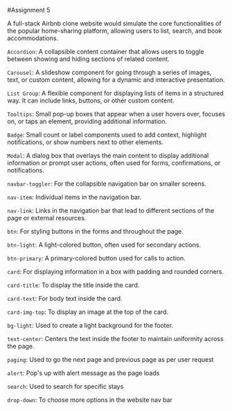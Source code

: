 #Assignment 5

A full-stack Airbnb clone website would simulate the core functionalities of the popular home-sharing platform, allowing users to list, search, and book accommodations.


`Accordion`:
A collapsible content container that allows users to toggle between showing and hiding sections of related content.

`Carousel`:
A slideshow component for going through a series of images, text, or custom content, allowing for a dynamic and interactive presentation.

`List Group`:
A flexible component for displaying lists of items in a structured way. It can include links, buttons, or other custom content.

`Tooltips`:
Small pop-up boxes that appear when a user hovers over, focuses on, or taps an element, providing additional information.

`Badge`:
Small count or label components used to add context, highlight notifications, or show numbers next to other elements.

`Modal`:
A dialog box that overlays the main content to display additional information or prompt user actions, often used for forms, confirmations, or notifications.

`navbar-toggler`:
 For the collapsible navigation bar on smaller screens.

`nav-item`: 
Individual items in the navigation bar.

`nav-link`: 
Links in the navigation bar that lead to different sections of the page or external resources.

`btn`:
 For styling buttons in the forms and throughout the page.

`btn-light`: 
A light-colored button, often used for secondary actions.

`btn-primary`:
 A primary-colored button used for calls to action.

`card`:
For displaying information in a box with padding and rounded corners.

`card-title`: 
To display the title inside the card.

`card-text`: 
For body text inside the card.

`card-img-top`:
To display an image at the top of the card.

`bg-light`: 
Used to create a light background for the footer.

`text-center`: 
Centers the text inside the footer to maintain uniformity across the page.

`paging`:
Used to go the next page and previous page as per user request

`alert`:
Pop's up with alert message as the page loads

`search`:
Used to search for specific stays

`drop-down`:
To choose more options in the website nav bar
